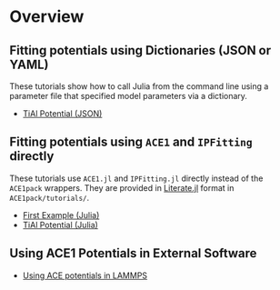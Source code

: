
# Overview 

## Fitting potentials using Dictionaries (JSON or YAML)

These tutorials show how to call Julia from the command line using a parameter file that specified model parameters via a dictionary.

* [TiAl Potential (JSON)](../literate_tutorials/ACE1pack_TiAl.md)

## Fitting potentials using `ACE1` and `IPFitting` directly

These tutorials use `ACE1.jl` and `IPFitting.jl` directly instead of the `ACE1pack` wrappers. They are provided in [Literate.jl](https://github.com/fredrikekre/Literate.jl) format in `ACE1pack/tutorials/`.

* [First Example (Julia)](../literate_tutorials/first_example.md)
* [TiAl Potential (Julia)](../literate_tutorials/TiAl.md)


## Using ACE1 Potentials in External Software

* [Using ACE potentials in LAMMPS](lammps.md)
